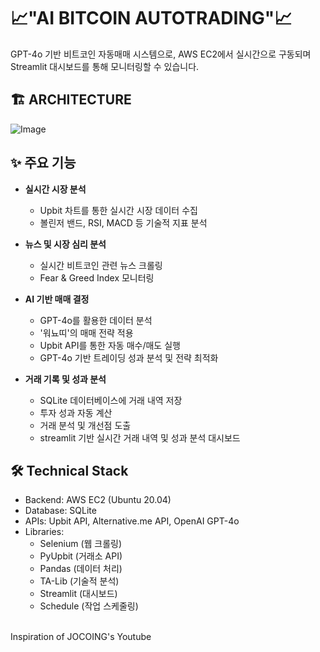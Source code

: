 # 📈"AI BITCOIN AUTOTRADING"📈

GPT-4o 기반 비트코인 자동매매 시스템으로, AWS EC2에서 실시간으로 구동되며 Streamlit 대시보드를 통해 모니터링할 수 있습니다.


## 🏗️ ARCHITECTURE
![Image](https://github.com/user-attachments/assets/e55b0dd7-57d5-4640-ad01-00442d5f6623)


## ✨ 주요 기능

- **실시간 시장 분석**
  - Upbit 차트를 통한 실시간 시장 데이터 수집
  - 볼린저 밴드, RSI, MACD 등 기술적 지표 분석

- **뉴스 및 시장 심리 분석**
  - 실시간 비트코인 관련 뉴스 크롤링
  - Fear & Greed Index 모니터링

- **AI 기반 매매 결정**
  - GPT-4o를 활용한 데이터 분석
  - '워뇨띠'의 매매 전략 적용
  - Upbit API를 통한 자동 매수/매도 실행
  - GPT-4o 기반 트레이딩 성과 분석 및 전략 최적화

- **거래 기록 및 성과 분석**
  - SQLite 데이터베이스에 거래 내역 저장
  - 투자 성과 자동 계산
  - 거래 분석 및 개선점 도출
  - streamlit 기반 실시간 거래 내역 및 성과 분석 대시보드


## 🛠 Technical Stack

- Backend: AWS EC2 (Ubuntu 20.04)
- Database: SQLite
- APIs: Upbit API, Alternative.me API, OpenAI GPT-4o
- Libraries:
  - Selenium (웹 크롤링)
  - PyUpbit (거래소 API)
  - Pandas (데이터 처리)
  - TA-Lib (기술적 분석)
  - Streamlit (대시보드)
  - Schedule (작업 스케줄링)
<br/>
Inspiration of JOCOING's Youtube

